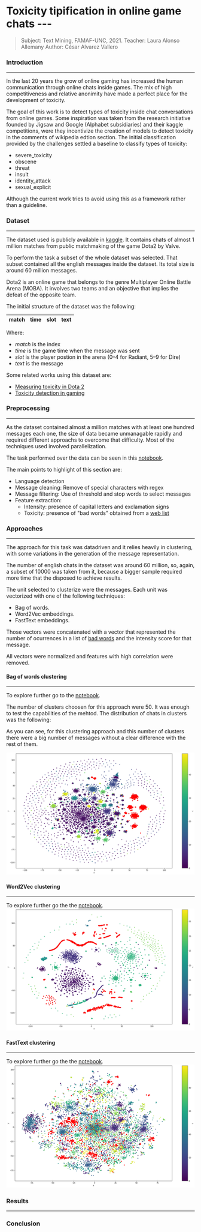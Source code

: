 # Toxicity tipification in online game chats ---
 > Subject: Text Mining, FAMAF-UNC, 2021.
 > Teacher: Laura Alonso Allemany
 > Author: César Alvarez Vallero

### Introduction
--- 
In the last 20 years the grow of online gaming has increased the human
communication through online chats inside games. The mix of high
competitiveness and relative anonimity have made a perfect place for the
development of toxicity.

The goal of this work is to detect types of toxicity inside chat conversations
from online games. Some inspiration was taken from the research initiative
founded by Jigsaw and Google (Alphabet subsidiaries) and their kaggle
competitions, were they incentivize the creation of models to detect toxicity
in the comments of wikipedia edtion section. The initial classification
provided by the challenges settled a baseline to classify types of toxicity:

- severe_toxicity
- obscene
- threat
- insult
- identity_attack
- sexual_explicit

Although the current work tries to avoid using this as a framework rather than
a guideline.

### Dataset
--- 
The dataset used is publicly available in
[kaggle](https://www.kaggle.com/romovpa/gosuai-dota-2-game-chats). It contains
chats of almost 1 million matches from public matchmaking of the game Dota2 by
Valve.

To perform the task a subset of the whole dataset was selected. That subset
contained all the english messages inside the dataset. Its total size is around
60 million messages.

Dota2 is an online game that belongs to the genre Multiplayer Online Battle
Arena (MOBA). It involves two teams and an objective that implies the defeat of
the opposite team.

The initial structure of the dataset was the following:

|match|time|slot|text|
|-----|----|----|----|

Where:
- _match_ is the index
- _time_ is the game time when the message was sent
- _slot_ is the player postion in the arena (0–4 for Radiant, 5–9 for Dire)
- _text_ is the message

Some related works using this dataset are:
- [Measuring toxicity in Dota 2](https://www.h4pz.co/dota-2-toxicity)
- [Toxicity detection in gaming](https://databricks.com/notebooks/toxic-test-gam/index.html#01_intro.html)


### Preprocessing
---
As the dataset contained almost a million matches with at least one hundred
messages each one, the size of data became unmanagable rapidly and required
different approachs to overcome that difficulty. Most of the techniques used
involved parallelization.

The task performed over the data can be seen in this
[notebook](./preprocessing.ipynb).

The main points to highlight of this section are:
- Language detection
- Message cleaning: Remove of special characters with regex
- Message filtering: Use of threshold and stop words to select messages
- Feature extraction:
  - Intensity: presence of capital letters and exclamation signs
  - Toxicity: presence of "bad words" obtained from a [web list](https://www.cs.cmu.edu/~biglou/resources/bad-words.txt)


### Approaches
---
The approach for this task was datadriven and it relies heavily in clustering,
with some variations in the generation of the message representation.

The number of english chats in the dataset was around 60 million, so, again, a
subset of 10000 was taken from it, because a bigger sample required more time
that the disposed to achieve results.

The unit selected to clusterize were the messages. Each unit was vectorized
with one of the following techniques:
- Bag of words.
- Word2Vec embeddings.
- FastText embeddings.

Those vectors were concatenated with a vector that represented the number of
ocurrences in a list of [bad words](https://www.cs.cmu.edu/~biglou/resources/bad-words.txt)
and the intensity score for that message.

All vectors were normalized and features with high correlation were removed.

#### Bag of words clustering
--- 
To explore further go to the [notebook](./clustering_bow.ipynb).

The number of clusters choosen for this approach were 50. It was enough to test
the capabilities of the mehtod. The distribution of chats in clusters was the
following:

As you can see, for this clustering approach and this number of clusters there
were a big number of messages without a clear difference with the rest of them.

![TSNE graph - clustering](./images/clustering_bow.png)

#### Word2Vec clustering
---
To explore further go the the [notebook](./clustering_w2v.ipynb).
![TSNE graph - clustering](./images/clustering_w2v.png)
#### FastText clustering
---
To explore further go the the [notebook](./clustering_ftt.ipynb).
![TSNE graph - clustering](./images/clustering_ftt.png)
### Results
---
### Conclusion
